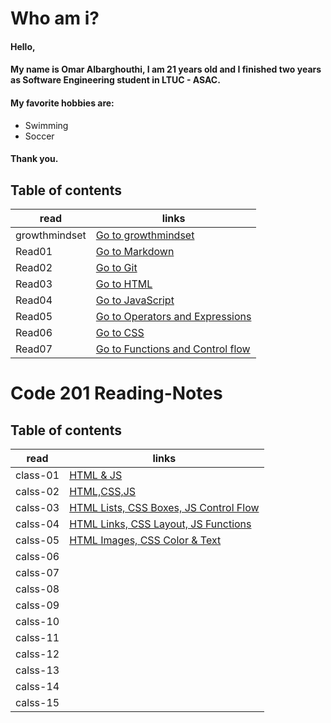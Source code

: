 # Who am i?

#### Hello,
#### My name is Omar Albarghouthi, I am 21 years old and I finished two years as Software Engineering student in LTUC - ASAC.
#### My favorite hobbies are:
* Swimming 
* Soccer
#### Thank you.


## Table of contents

read | links
---|---
growthmindset | [Go to growthmindset](https://omaralbarghouthi.github.io/Reading-Notes/growthmindset)
Read01 | [Go to Markdown](https://omaralbarghouthi.github.io/Reading-Notes/Read01)
Read02 | [Go to Git](https://omaralbarghouthi.github.io/Reading-Notes/Read02)
Read03 | [Go to HTML](https://omaralbarghouthi.github.io/Reading-Notes/Read03)
Read04 | [Go to JavaScript](https://omaralbarghouthi.github.io/Reading-Notes/Read04)
Read05 | [Go to Operators and Expressions](https://omaralbarghouthi.github.io/Reading-Notes/Read05)
Read06 | [Go to CSS](https://omaralbarghouthi.github.io/Reading-Notes/Read06)
Read07 | [Go to Functions and Control flow](https://omaralbarghouthi.github.io/Reading-Notes/Read07)

# Code 201 Reading-Notes

## Table of contents

| read | links                 |
|--------|---------------------|
|class-01 | [HTML & JS](https://omaralbarghouthi.github.io/Reading-Notes/code-201/read01) |
|calss-02 | [HTML,CSS,JS](https://omaralbarghouthi.github.io/Reading-Notes/code-201/read02)|
|calss-03 | [HTML Lists, CSS Boxes, JS Control Flow](https://omaralbarghouthi.github.io/Reading-Notes/code-201/read03)|
|calss-04 | [HTML Links, CSS Layout, JS Functions](https://omaralbarghouthi.github.io/Reading-Notes/code-201/read04)|
|calss-05 | [HTML Images, CSS Color & Text](https://omaralbarghouthi.github.io/Reading-Notes/code-201/read05) 
|calss-06 | 
|calss-07 | 
|calss-08 |
|calss-09 |
|calss-10 |
|calss-11 |
|calss-12 | 
|calss-13 |
|calss-14 |
|calss-15 |






